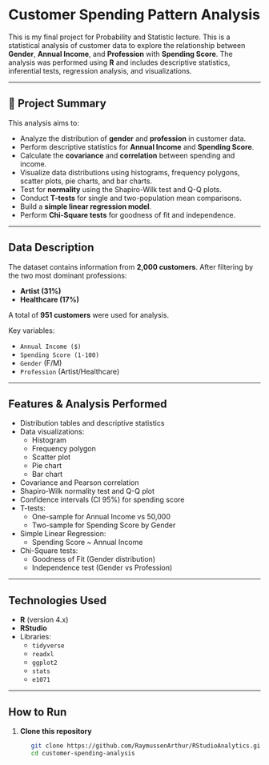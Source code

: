 # Customer Spending Pattern Analysis

This is my final project for Probability and Statistic lecture. This is a statistical analysis of customer data to explore the relationship between **Gender**, **Annual Income**, and **Profession** with **Spending Score**. The analysis was performed using **R** and includes descriptive statistics, inferential tests, regression analysis, and visualizations.

---

## 📌 Project Summary

This analysis aims to:

- Analyze the distribution of **gender** and **profession** in customer data.
- Perform descriptive statistics for **Annual Income** and **Spending Score**.
- Calculate the **covariance** and **correlation** between spending and income.
- Visualize data distributions using histograms, frequency polygons, scatter plots, pie charts, and bar charts.
- Test for **normality** using the Shapiro-Wilk test and Q-Q plots.
- Conduct **T-tests** for single and two-population mean comparisons.
- Build a **simple linear regression model**.
- Perform **Chi-Square tests** for goodness of fit and independence.

---

## Data Description

The dataset contains information from **2,000 customers**. After filtering by the two most dominant professions:
- **Artist (31%)**
- **Healthcare (17%)**

A total of **951 customers** were used for analysis.

Key variables:
- `Annual Income ($)`
- `Spending Score (1-100)`
- `Gender` (F/M)
- `Profession` (Artist/Healthcare)

---

## Features & Analysis Performed

- Distribution tables and descriptive statistics
- Data visualizations:
  - Histogram
  - Frequency polygon
  - Scatter plot
  - Pie chart
  - Bar chart
- Covariance and Pearson correlation
- Shapiro-Wilk normality test and Q-Q plot
- Confidence intervals (CI 95%) for spending score
- T-tests:
  - One-sample for Annual Income vs 50,000
  - Two-sample for Spending Score by Gender
- Simple Linear Regression:
  - Spending Score ~ Annual Income
- Chi-Square tests:
  - Goodness of Fit (Gender distribution)
  - Independence test (Gender vs Profession)

---

## Technologies Used

- **R** (version 4.x)
- **RStudio**
- Libraries:
  - `tidyverse`
  - `readxl`
  - `ggplot2`
  - `stats`
  - `e1071`

---

## How to Run

1. **Clone this repository**
   ```bash
      git clone https://github.com/RaymussenArthur/RStudioAnalytics.git
      cd customer-spending-analysis


  
